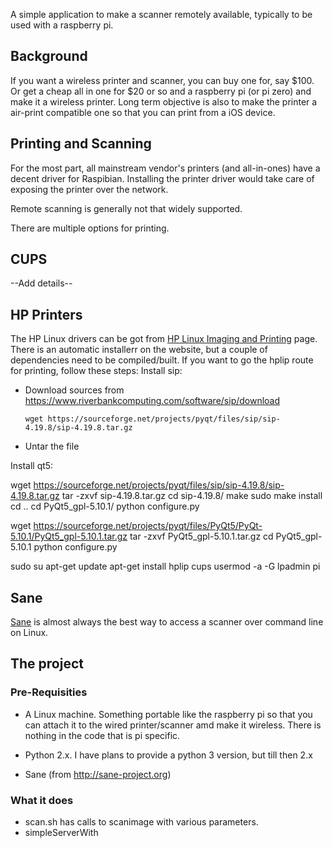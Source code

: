 A simple application to make a scanner remotely available, typically to be used with a raspberry pi.

## Background 
If you want a wireless printer and scanner, you can buy one for, say $100. Or get a cheap all in one for $20 or so and a raspberry pi (or pi zero) and make it a wireless printer. 
Long term objective is also to make the printer a air-print compatible one so that you can print from a iOS device.

## Printing and Scanning
For the most part, all mainstream vendor's printers (and all-in-ones) have a decent driver for Raspibian. Installing the printer driver would take care of exposing the printer over the network.

Remote scanning is generally not that widely supported.

There are multiple options for printing. 

## CUPS
--Add details--

## HP Printers
The HP Linux drivers can be got from [HP Linux Imaging and Printing](https://developers.hp.com/hp-linux-imaging-and-printing) page. There is an automatic installerr on the website, but a couple of dependencies need to be compiled/built. If you want to go the hplip route for printing, follow these steps:
Install sip:
- Download sources from https://www.riverbankcomputing.com/software/sip/download

  ```
  wget https://sourceforge.net/projects/pyqt/files/sip/sip-4.19.8/sip-4.19.8.tar.gz
  ```
- Untar the file

Install qt5:

wget https://sourceforge.net/projects/pyqt/files/sip/sip-4.19.8/sip-4.19.8.tar.gz
tar -zxvf sip-4.19.8.tar.gz
cd sip-4.19.8/
make
sudo make install
cd ..
cd PyQt5_gpl-5.10.1/
python configure.py



wget https://sourceforge.net/projects/pyqt/files/PyQt5/PyQt-5.10.1/PyQt5_gpl-5.10.1.tar.gz
tar -zxvf PyQt5_gpl-5.10.1.tar.gz
cd PyQt5_gpl-5.10.1
python configure.py



sudo su
apt-get update
apt-get install hplip cups
usermod -a -G lpadmin pi

## Sane
[Sane](http://sane-project.org) is almost always the best way to access a scanner over command line on Linux.

## The project

### Pre-Requisities

- A Linux machine. Something portable like the raspberry pi so that you can attach it to the wired printer/scanner amd make it wireless. There is nothing in the code that is pi specific.

- Python 2.x. I have plans to provide a python 3 version, but till then 2.x

- Sane (from http://sane-project.org)

### What it does
- scan.sh has calls to scanimage with various parameters. 
- simpleServerWith